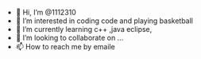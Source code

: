 - 👋 Hi, I’m @1112310
- 👀 I’m interested in coding code and playing basketball 
- 🌱 I’m currently learning c++ ,java eclipse,
- 💞️ I’m looking to collaborate on ...
- 📫 How to reach me by emaile

<!---
1112310/1112310 is a ✨ special ✨ repository because its `README.md` (this file) appears on your GitHub profile.
You can click the Preview link to take a look at your changes.
--->
